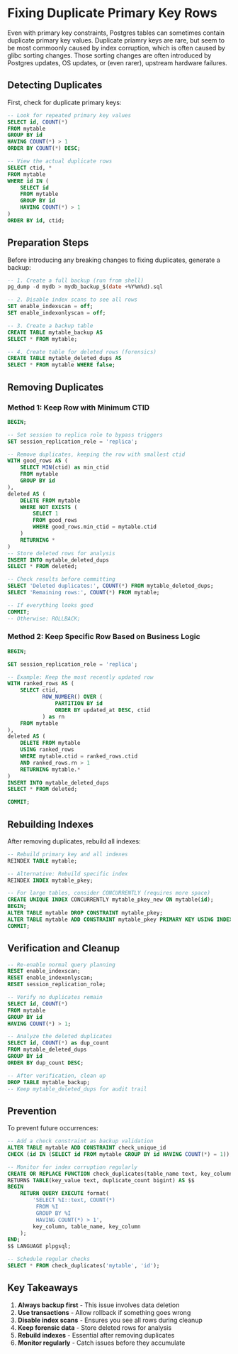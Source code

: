 # Fixing Duplicate Primary Key Rows

Even with primary key constraints, Postgres tables can sometimes contain duplicate primary key values.
Duplicate priamry keys are rare, but seem to be most commoonly caused by index corruption, which is often caused by glibc sorting changes. Those sorting changes are often introduced by Postgres updates, OS updates, or (even rarer), upstream hardware failures.

## Detecting Duplicates

First, check for duplicate primary keys:

```sql
-- Look for repeated primary key values
SELECT id, COUNT(*)
FROM mytable
GROUP BY id
HAVING COUNT(*) > 1
ORDER BY COUNT(*) DESC;

-- View the actual duplicate rows
SELECT ctid, *
FROM mytable
WHERE id IN (
    SELECT id
    FROM mytable
    GROUP BY id
    HAVING COUNT(*) > 1
)
ORDER BY id, ctid;
```

## Preparation Steps

Before introducing any breaking changes to fixing duplicates, generate a backup:

```sql
-- 1. Create a full backup (run from shell)
pg_dump -d mydb > mydb_backup_$(date +%Y%m%d).sql

-- 2. Disable index scans to see all rows
SET enable_indexscan = off;
SET enable_indexonlyscan = off;

-- 3. Create a backup table
CREATE TABLE mytable_backup AS
SELECT * FROM mytable;

-- 4. Create table for deleted rows (forensics)
CREATE TABLE mytable_deleted_dups AS
SELECT * FROM mytable WHERE false;
```

## Removing Duplicates

### Method 1: Keep Row with Minimum CTID

```sql
BEGIN;

-- Set session to replica role to bypass triggers
SET session_replication_role = 'replica';

-- Remove duplicates, keeping the row with smallest ctid
WITH good_rows AS (
    SELECT MIN(ctid) as min_ctid
    FROM mytable
    GROUP BY id
),
deleted AS (
    DELETE FROM mytable
    WHERE NOT EXISTS (
        SELECT 1
        FROM good_rows
        WHERE good_rows.min_ctid = mytable.ctid
    )
    RETURNING *
)
-- Store deleted rows for analysis
INSERT INTO mytable_deleted_dups
SELECT * FROM deleted;

-- Check results before committing
SELECT 'Deleted duplicates:', COUNT(*) FROM mytable_deleted_dups;
SELECT 'Remaining rows:', COUNT(*) FROM mytable;

-- If everything looks good
COMMIT;
-- Otherwise: ROLLBACK;
```

### Method 2: Keep Specific Row Based on Business Logic

```sql
BEGIN;

SET session_replication_role = 'replica';

-- Example: Keep the most recently updated row
WITH ranked_rows AS (
    SELECT ctid,
           ROW_NUMBER() OVER (
               PARTITION BY id
               ORDER BY updated_at DESC, ctid
           ) as rn
    FROM mytable
),
deleted AS (
    DELETE FROM mytable
    USING ranked_rows
    WHERE mytable.ctid = ranked_rows.ctid
    AND ranked_rows.rn > 1
    RETURNING mytable.*
)
INSERT INTO mytable_deleted_dups
SELECT * FROM deleted;

COMMIT;
```

## Rebuilding Indexes

After removing duplicates, rebuild all indexes:

```sql
-- Rebuild primary key and all indexes
REINDEX TABLE mytable;

-- Alternative: Rebuild specific index
REINDEX INDEX mytable_pkey;

-- For large tables, consider CONCURRENTLY (requires more space)
CREATE UNIQUE INDEX CONCURRENTLY mytable_pkey_new ON mytable(id);
BEGIN;
ALTER TABLE mytable DROP CONSTRAINT mytable_pkey;
ALTER TABLE mytable ADD CONSTRAINT mytable_pkey PRIMARY KEY USING INDEX mytable_pkey_new;
COMMIT;
```

## Verification and Cleanup

```sql
-- Re-enable normal query planning
RESET enable_indexscan;
RESET enable_indexonlyscan;
RESET session_replication_role;

-- Verify no duplicates remain
SELECT id, COUNT(*)
FROM mytable
GROUP BY id
HAVING COUNT(*) > 1;

-- Analyze the deleted duplicates
SELECT id, COUNT(*) as dup_count
FROM mytable_deleted_dups
GROUP BY id
ORDER BY dup_count DESC;

-- After verification, clean up
DROP TABLE mytable_backup;
-- Keep mytable_deleted_dups for audit trail
```

## Prevention

To prevent future occurrences:

```sql
-- Add a check constraint as backup validation
ALTER TABLE mytable ADD CONSTRAINT check_unique_id
CHECK (id IN (SELECT id FROM mytable GROUP BY id HAVING COUNT(*) = 1));

-- Monitor for index corruption regularly
CREATE OR REPLACE FUNCTION check_duplicates(table_name text, key_column text)
RETURNS TABLE(key_value text, duplicate_count bigint) AS $$
BEGIN
    RETURN QUERY EXECUTE format(
        'SELECT %I::text, COUNT(*)
         FROM %I
         GROUP BY %I
         HAVING COUNT(*) > 1',
        key_column, table_name, key_column
    );
END;
$$ LANGUAGE plpgsql;

-- Schedule regular checks
SELECT * FROM check_duplicates('mytable', 'id');
```

## Key Takeaways

1. **Always backup first** - This issue involves data deletion
2. **Use transactions** - Allow rollback if something goes wrong
3. **Disable index scans** - Ensures you see all rows during cleanup
4. **Keep forensic data** - Store deleted rows for analysis
5. **Rebuild indexes** - Essential after removing duplicates
6. **Monitor regularly** - Catch issues before they accumulate

